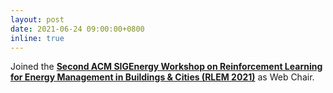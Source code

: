 ```yaml
---
layout: post
date: 2021-06-24 09:00:00+0800
inline: true
---
```


Joined the [**Second ACM SIGEnergy Workshop on Reinforcement Learning for Energy Management in Buildings & Cities (RLEM 2021)**](https://rlem-workshop.net/) as Web Chair.
